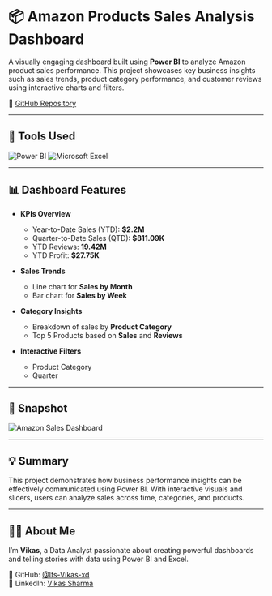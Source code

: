 # 📦 Amazon Products Sales Analysis Dashboard

A visually engaging dashboard built using **Power BI** to analyze Amazon product sales performance. This project showcases key business insights such as sales trends, product category performance, and customer reviews using interactive charts and filters.

🔗 [GitHub Repository](https://github.com/Its-Vikas-xd/Amazon-Sales-Analysis-Dashboard)

---

## 🚀 Tools Used

![Power BI](https://img.shields.io/badge/Power%20BI-F2C811?style=for-the-badge&logo=powerbi&logoColor=black)
![Microsoft Excel](https://img.shields.io/badge/Microsoft_Excel-217346?style=for-the-badge&logo=microsoft-excel&logoColor=white)

---

## 📊 Dashboard Features

- **KPIs Overview**  
  - Year-to-Date Sales (YTD): **$2.2M**  
  - Quarter-to-Date Sales (QTD): **$811.09K**  
  - YTD Reviews: **19.42M**  
  - YTD Profit: **$27.75K**

- **Sales Trends**  
  - Line chart for **Sales by Month**  
  - Bar chart for **Sales by Week**

- **Category Insights**  
  - Breakdown of sales by **Product Category**  
  - Top 5 Products based on **Sales** and **Reviews**

- **Interactive Filters**  
  - Product Category  
  - Quarter  

---

## 📸 Snapshot

![Amazon Sales Dashboard](https://github.com/Its-Vikas-xd/Amazon-Sales-Analysis-Dashboard/blob/main/Project_Img.png)

---

## 💡 Summary

This project demonstrates how business performance insights can be effectively communicated using Power BI. With interactive visuals and slicers, users can analyze sales across time, categories, and products.

---

## 🙋‍♂️ About Me

I’m **Vikas**, a Data Analyst passionate about creating powerful dashboards and telling stories with data using Power BI and Excel.

📎 GitHub: [@Its-Vikas-xd](https://github.com/Its-Vikas-xd)  
🔗 LinkedIn: [Vikas Sharma](https://www.linkedin.com/in/vikas-sharma-4931l536l/)
